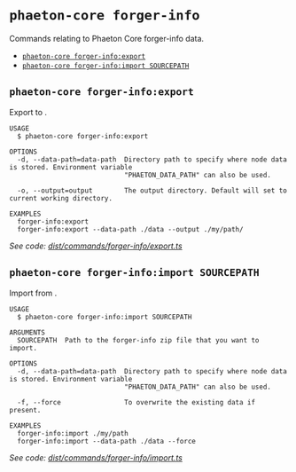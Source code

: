 `phaeton-core forger-info`
==========================

Commands relating to Phaeton Core forger-info data.

* [`phaeton-core forger-info:export`](#phaeton-core-forger-infoexport)
* [`phaeton-core forger-info:import SOURCEPATH`](#phaeton-core-forger-infoimport-sourcepath)

## `phaeton-core forger-info:export`

Export to <FILE>.

```
USAGE
  $ phaeton-core forger-info:export

OPTIONS
  -d, --data-path=data-path  Directory path to specify where node data is stored. Environment variable
                             "PHAETON_DATA_PATH" can also be used.

  -o, --output=output        The output directory. Default will set to current working directory.

EXAMPLES
  forger-info:export
  forger-info:export --data-path ./data --output ./my/path/
```

_See code: [dist/commands/forger-info/export.ts](https://github.com/Phaeton-Blockchain/plaak-phaeton-core/blob/v0.0.9/dist/commands/forger-info/export.ts)_

## `phaeton-core forger-info:import SOURCEPATH`

Import from <FILE>.

```
USAGE
  $ phaeton-core forger-info:import SOURCEPATH

ARGUMENTS
  SOURCEPATH  Path to the forger-info zip file that you want to import.

OPTIONS
  -d, --data-path=data-path  Directory path to specify where node data is stored. Environment variable
                             "PHAETON_DATA_PATH" can also be used.

  -f, --force                To overwrite the existing data if present.

EXAMPLES
  forger-info:import ./my/path
  forger-info:import --data-path ./data --force
```

_See code: [dist/commands/forger-info/import.ts](https://github.com/Phaeton-Blockchain/plaak-phaeton-core/blob/v0.0.9/dist/commands/forger-info/import.ts)_
